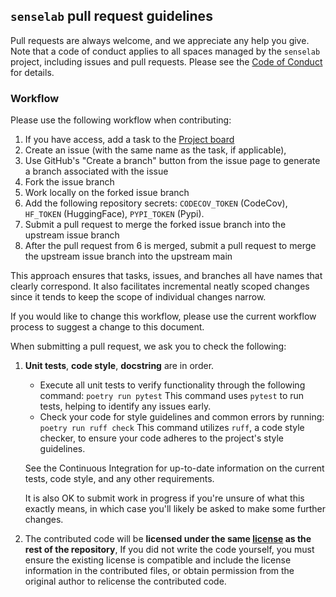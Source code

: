 ## ```senselab``` pull request guidelines
Pull requests are always welcome, and we appreciate any help you give. Note that a code of conduct applies to all spaces managed by the ```senselab``` project, including issues and pull requests. Please see the [Code of Conduct](CODE_OF_CONDUCT.md) for details.

### Workflow
Please use the following workflow when contributing:
1. If you have access, add a task to the [Project board](https://github.com/orgs/sensein/projects/45)
2. Create an issue (with the same name as the task, if applicable),
3. Use GitHub's "Create a branch" button from the issue page to generate a branch associated with the issue
4. Fork the issue branch
5. Work locally on the forked issue branch
6. Add the following repository secrets: ```CODECOV_TOKEN``` (CodeCov), ```HF_TOKEN``` (HuggingFace), ```PYPI_TOKEN``` (Pypi).
7. Submit a pull request to merge the forked issue branch into the upstream issue branch
8. After the pull request from 6 is merged, submit a pull request to merge the upstream issue branch into the upstream main

This approach ensures that tasks, issues, and branches all have names that clearly correspond. It also facilitates incremental neatly scoped changes since it tends to keep the scope of individual changes narrow.

If you would like to change this workflow, please use the current workflow process to suggest a change to this document.

When submitting a pull request, we ask you to check the following:

1. **Unit tests**, **code style**, **docstring** are in order.
   - Execute all unit tests to verify functionality through the following command:
     ```poetry run pytest```
      This command uses ```pytest``` to run tests, helping to identify any issues early.
   - Check your code for style guidelines and common errors by running:
     ```poetry run ruff check```
      This command utilizes ```ruff```, a code style checker, to ensure your code adheres to the project's style guidelines.

   See the Continuous Integration for up-to-date information on the current tests, code style, and any other requirements.

   It is also OK to submit work in progress if you're unsure of what this exactly means, in which case you'll likely be asked to make some further changes.

3. The contributed code will be **licensed under the same [license](LICENSE) as the rest of the repository**, If you did not write the code yourself, you must ensure the existing license is compatible and include the license information in the contributed files, or obtain permission from the original author to relicense the contributed code.
